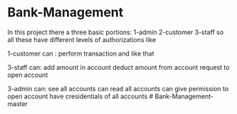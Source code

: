 # Bank-Management
In this project there a three basic portions:
1-admin
2-customer
3-staff
so all these have different levels of authorizations like 

1-customer can :
perform transaction and like that

3-staff can:
add amount in account
deduct amount from account
request to open account

3-admin can:
see all accounts 
can read all accounts
can give permission to open account
have cresidentials of all accounts
#   B a n k - M a n a g e m e n t - m a s t e r  
 